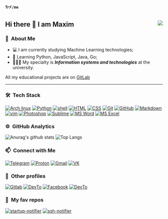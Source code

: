 #### ✨⚡```/me```
## Hi there 👋 I am Maxim <img align="right" src="https://komarev.com/ghpvc/?username=mdpanf&color=003153">
### 🤡 &nbsp;About Me

- 💻 I am currently studying Machine Learning technologies;
- 🌱 Learning Python, JavaScript, Java, Go; 
- 👨🏼‍💻 My specialty is ***Information systems and technologies*** at the university.

All my educational projects are on [GitLab](https://gitlab.com/mdpanf)

---

### 🛠 &nbsp;Tech Stack
[![Arch linux](https://img.shields.io/badge/Arch_Linux-1793D1?style=for-the-badge&logo=arch-linux&logoColor=white)](https://archlinux.org/)
[![Python](https://img.shields.io/badge/Python-14354C?style=for-the-badge&logo=python&logoColor=white)](https://wikipedia.org/wiki/Python)
[![shell](https://img.shields.io/badge/Shell_Script-121011?style=for-the-badge&logo=gnu-bash&logoColor=white)](https://wikipedia.org/wiki/Shell_script)
[![HTML](https://img.shields.io/badge/HTML5-E34F26?style=for-the-badge&logo=html5&logoColor=white)](https://wikipedia.org/wiki/HTML)
[![CSS](https://img.shields.io/badge/CSS3-1572B6?style=for-the-badge&logo=CSS3&logoColor=white)](https://wikipedia.org/wiki/CSS)
[![Git](https://img.shields.io/badge/Git-F05032?style=for-the-badge&logo=git&logoColor=white)](https://wikipedia.org/wiki/Git)
[![GitHub](https://img.shields.io/badge/GitHub-333333?style=for-the-badge&logo=github&logoColor=white)](https://wikipedia.org/wiki/GitHub)
[![Markdown](https://img.shields.io/badge/Markdown-030202?style=for-the-badge&logo=markdown&logoColor=white)](https://wikipedia.org/wiki/Markdown)
[![vim](https://img.shields.io/badge/Vim-134828?style=for-the-badge&logo=vim&logoColor=white)](https://vim.org)
[![Photoshop](https://img.shields.io/badge/Photoshop-001e36?style=for-the-badge&logo=adobe-photoshop&logoColor=white)](https://wikipedia.org/wiki/Adobe_Photoshop)
[![Sublime](https://img.shields.io/badge/Sublime_text-FF9800?style=for-the-badge&logo=sublime-text&logoColor=white)](https://www.sublimetext.com/)
[![MS Word](https://img.shields.io/badge/Microsoft_Word-2B579A?style=for-the-badge&logo=microsoft-word&logoColor=white)](https://wikipedia.org/wiki/Microsoft_Word)
[![MS Excel](https://img.shields.io/badge/Microsoft_excel-115C34?style=for-the-badge&logo=microsoft-excel&logoColor=white)](https://wikipedia.org/wiki/Microsoft_Excel)



### ⚙️ &nbsp;GitHub Analytics
![Anurag's github stats](https://github-readme-stats.vercel.app/api?username=mdpanf&hide_border=true&theme=onedark&hide=prs,contribs&show_icons=true)
![Top Langs](https://github-readme-stats.vercel.app/api/top-langs/?username=mdpanf&layout=compact&exclude_repo=mdpanf.github.io&hide_border=true&theme=onedark)



### 📫 &nbsp;Connect with Me
[![Telegram](https://img.shields.io/badge/Telegram-2cb6e0?style=for-the-badge&logo=telegram&logoColor=white)](https://t.me/mdpanf)
[![Proton](https://img.shields.io/badge/ProtonMail-8B89CC?style=for-the-badge&logo=protonmail&logoColor=white)](mailto:mdpanf@protonmail.ch)
[![Gmail](https://img.shields.io/badge/Gmail-D14836?style=for-the-badge&logo=gmail&logoColor=white)](mailto:mdpanf@gmail.com)
[![VK](https://img.shields.io/badge/%D0%92%D0%9A%D0%BE%D0%BD%D1%82%D0%B0%D0%BA%D1%82%D0%B5-2787F5?style=for-the-badge&logo=vk&logoColor=white)](https://vk.com/mdpanf)



### 👀 &nbsp;Other profiles
[![Gitlab](https://img.shields.io/badge/GitLab-330F63?style=for-the-badge&logo=gitlab&logoColor=white)](https://gitlab.com/mdpanf)
[![DevTo](https://img.shields.io/badge/dev.to-0A0A0A?style=for-the-badge&logo=dev.to&logoColor=white)](https://dev.to/mdpanf)
[![Facebook](https://img.shields.io/badge/Facebook-1877F2?style=for-the-badge&logo=facebook&logoColor=white)](https://fb.com/mdpanf7)
[![DevTo](https://img.shields.io/badge/uadd.me-0A0A0A?style=for-the-badge&logo=uadd.me&logoColor=white)](https://uadd.me/mdpanf)



### 💛 &nbsp;My fav repos
[![startup-notifier](https://github-readme-stats.vercel.app/api/pin/?username=mdpanf&repo=tgm-startup-notifier&show_icons=true&include_all_commits=true&hide_border=true&theme=onedark&show_owner=true)](https://github.com/mdpanf/tgm-startup-notifier)
[![ssh-notifier](https://github-readme-stats.vercel.app/api/pin/?username=mdpanf&repo=tgm-ssh-notifier&show_icons=true&include_all_commits=true&hide_border=true&theme=onedark&show_owner=true)](https://github.com/mdpanf/tgm-ssh-notifier)
